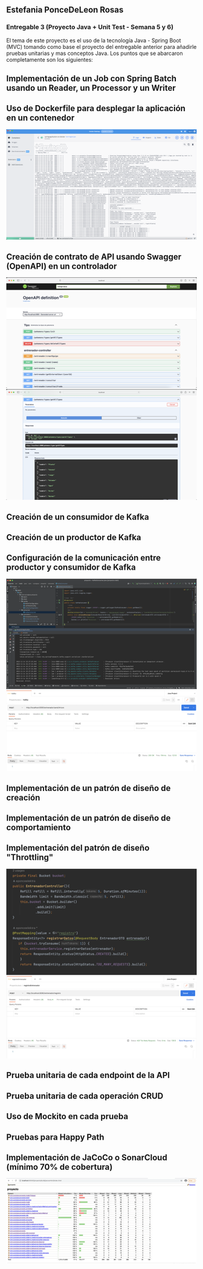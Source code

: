 ## Estefania PonceDeLeon Rosas
### Entregable 3 (Proyecto Java + Unit Test - Semana 5 y 6)

El tema de este proyecto es el uso de la tecnología Java - Spring Boot (MVC) tomando como base el proyecto del entregable anterior para añadirle pruebas unitarias y mas conceptos Java.
Los puntos que se abarcaron completamente son los siguientes:

## Implementación de un Job con Spring Batch usando un Reader, un Processor y un Writer
## Uso de Dockerfile para desplegar la aplicación en un contenedor
![DOCKERFILE_01](/Estefania_PonceDeLeon_Rosas/Entregable%203/Evidencias/dockerfile.png)
## Creación de contrato de API usando Swagger (OpenAPI) en un controlador
![SWAGGER_01](/Estefania_PonceDeLeon_Rosas/Entregable%203/Evidencias/Swagger_01.png)
![SWAGGER_02](/Estefania_PonceDeLeon_Rosas/Entregable%203/Evidencias/Swagger_02.png)
## Creación de un consumidor de Kafka
## Creación de un productor de Kafka
## Configuración de la comunicación entre productor y consumidor de Kafka
![KAFKA_01](/Estefania_PonceDeLeon_Rosas/Entregable%203/Evidencias/Kafka_01.png)
![KAFKA_02](/Estefania_PonceDeLeon_Rosas/Entregable%203/Evidencias/Kafka_02.png)
## Implementación de un patrón de diseño de creación
## Implementación de un patrón de diseño de comportamiento
## Implementación del patrón de diseño "Throttling"
![Patterns_01](/Estefania_PonceDeLeon_Rosas/Entregable%203/Evidencias/Patterns_001.png)
![Patterns_02](/Estefania_PonceDeLeon_Rosas/Entregable%203/Evidencias/Patterns_002.png)
## Prueba unitaria de cada endpoint de la API
## Prueba unitaria de cada operación CRUD
## Uso de Mockito en cada prueba
## Pruebas para Happy Path
## Implementación de JaCoCo o SonarCloud (mínimo 70% de cobertura)
![JaCoCo_01](/Estefania_PonceDeLeon_Rosas/Entregable%203/Evidencias/JaCoCo.png)